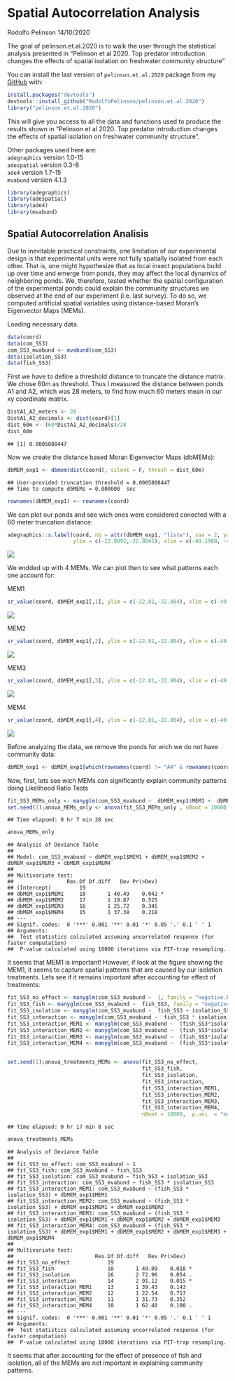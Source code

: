 Spatial Autocorrelation Analysis
================
Rodolfo Pelinson
14/10/2020

The goal of pelinson.et.al.2020 is to walk the user through the
statistical analysis presented in “Pelinson et al 2020. Top predator
introduction changes the effects of spatial isolation on freshwater
community structure”

You can install the last version of `pelinson.et.al.2020` package from
my [GitHub](https://github.com/RodolfoPelinson/pelinson.et.al.2020)
with:

``` r
install.packages("devtools")
devtools::install_github("RodolfoPelinson/pelinson.et.al.2020")
library("pelinson.et.al.2020")
```

This will give you access to all the data and functions used to produce
the results shown in “Pelinson et al 2020. Top predator introduction
changes the effects of spatial isolation on freshwater community
structure”.

Other packages used here are:  
`adegraphics` version 1.0-15  
`adespatial` version 0.3-8  
`ade4` version 1.7-15  
`mvabund` version 4.1.3

``` r
library(adegraphics)
library(adespatial)
library(ade4)
library(mvabund)
```

## Spatial Autocorrelation Analisis

Due to inevitable practical constraints, one limitation of our
experimental design is that experimental units were not fully spatially
isolated from each other. That is, one might hypothesize that as local
insect populations build up over time and emerge from ponds, they may
affect the local dynamics of neighboring ponds. We, therefore, tested
whether the spatial configuration of the experimental ponds could
explain the community structures we observed at the end of our
experiment (i.e. last survey). To do so, we computed artificial spatial
variables using distance-based Moran’s Eigenvector Maps (MEMs).

Loading necessary data.

``` r
data(coord)
data(com_SS3)
com_SS3_mvabund <- mvabund(com_SS3)
data(isolation_SS3)
data(fish_SS3)
```

First we have to define a threshold distance to truncate the distance
matrix. We chose 60m as threshold. Thus I measured the distance between
ponds A1 and A2, which was 28 meters, to find how much 60 meters mean in
our xy coordinate matrix.

``` r
DistA1_A2_meters <- 28
DistA1_A2_decimals <- dist(coord)[1]
dist_60m <- (60*DistA1_A2_decimals)/28
dist_60m
```

    ## [1] 0.0005808447

Now we create the distance based Moran Eigenvector Maps (dbMEMs):

``` r
dbMEM_exp1 <- dbmem(dist(coord), silent = F, thresh = dist_60m)
```

    ## User-provided truncation threshold = 0.0005808447 
    ## Time to compute dbMEMs = 0.000000  sec

``` r
rownames(dbMEM_exp1) <- rownames(coord)
```

We can plot our ponds and see wich ones were considered conected with a
60 meter truncation distance:

``` r
adegraphics::s.label(coord, nb = attr(dbMEM_exp1, "listw"), xax = 2, yax = 1, plabels = list(cex = 1, boxes = list(col = "grey90")), 
                     ylim = c(-22.8092,-22.8045), xlim = c(-49.1908, -49.1870))
```

![](Spatial-Autocorrelation-Analysis_files/figure-gfm/plotting%20ponds-1.png)<!-- -->

We endded up with 4 MEMs. We can plot then to see what patterns each one
account for:

MEM1

``` r
sr_value(coord, dbMEM_exp1[,1], ylim = c(-22.81,-22.804), xlim = c(-49.19057, -49.18725), grid=T, csize = 0.8, clegend = 1.5, xax = 2, yax = 1, method = "bubble")
```

![](Spatial-Autocorrelation-Analysis_files/figure-gfm/MEM1-1.png)<!-- -->

MEM2

``` r
sr_value(coord, dbMEM_exp1[,2], ylim = c(-22.81,-22.804), xlim = c(-49.19057, -49.18725), grid=T, csize = 0.8, clegend = 1.5, xax = 2, yax = 1, method = "bubble")
```

![](Spatial-Autocorrelation-Analysis_files/figure-gfm/MEM2-1.png)<!-- -->

MEM3

``` r
sr_value(coord, dbMEM_exp1[,3], ylim = c(-22.81,-22.804), xlim = c(-49.19057, -49.18725), grid=T, csize = 0.8, clegend = 1.5, xax = 2, yax = 1, method = "bubble")
```

![](Spatial-Autocorrelation-Analysis_files/figure-gfm/MEM3-1.png)<!-- -->

MEM4

``` r
sr_value(coord, dbMEM_exp1[,4], ylim = c(-22.81,-22.804), xlim = c(-49.19057, -49.18725), grid=T, csize = 0.8, clegend = 1.5, xax = 2, yax = 1, method = "bubble")
```

![](Spatial-Autocorrelation-Analysis_files/figure-gfm/MEM4-1.png)<!-- -->

Before analyzing the data, we remove the ponds for wich we do not have
community data:

``` r
dbMEM_exp1 <- dbMEM_exp1[which(rownames(coord) != "A4" & rownames(coord) != "B3" & rownames(coord) != "C3" & rownames(coord) != "C4"),]
```

Now, first, lets see wich MEMs can significantly explain community
patterns doing Likelihood Ratio Tests

``` r
fit_SS3_MEMs_only <- manyglm(com_SS3_mvabund ~  dbMEM_exp1$MEM1 +  dbMEM_exp1$MEM2 +  dbMEM_exp1$MEM3 +  dbMEM_exp1$MEM4 , family = "negative.binomial")
set.seed(1);anova_MEMs_only <- anova(fit_SS3_MEMs_only , nBoot = 10000,  p.uni  = "none", test = "LR")
```

    ## Time elapsed: 0 hr 7 min 28 sec

``` r
anova_MEMs_only
```

    ## Analysis of Deviance Table
    ## 
    ## Model: com_SS3_mvabund ~ dbMEM_exp1$MEM1 + dbMEM_exp1$MEM2 + dbMEM_exp1$MEM3 + dbMEM_exp1$MEM4
    ## 
    ## Multivariate test:
    ##                 Res.Df Df.diff   Dev Pr(>Dev)  
    ## (Intercept)         19                         
    ## dbMEM_exp1$MEM1     18       1 40.49    0.042 *
    ## dbMEM_exp1$MEM2     17       1 19.87    0.525  
    ## dbMEM_exp1$MEM3     16       1 25.72    0.345  
    ## dbMEM_exp1$MEM4     15       1 37.38    0.218  
    ## ---
    ## Signif. codes:  0 '***' 0.001 '**' 0.01 '*' 0.05 '.' 0.1 ' ' 1
    ## Arguments:
    ##  Test statistics calculated assuming uncorrelated response (for faster computation) 
    ##  P-value calculated using 10000 iterations via PIT-trap resampling.

It seems that MEM1 is important\! However, if look at the figure showing
the MEM1, it seems to capture spatial patterns that are caused by our
isolation treatments. Lets see if it remains important after accounting
for effect of treatments:

``` r
fit_SS3_no_effect <- manyglm(com_SS3_mvabund ~  1, family = "negative.binomial")
fit_SS3_fish <- manyglm(com_SS3_mvabund ~  fish_SS3, family = "negative.binomial")
fit_SS3_isolation <- manyglm(com_SS3_mvabund ~  fish_SS3 + isolation_SS3, family = "negative.binomial")
fit_SS3_interaction <- manyglm(com_SS3_mvabund ~  fish_SS3 * isolation_SS3, family = "negative.binomial")
fit_SS3_interaction_MEM1 <- manyglm(com_SS3_mvabund ~  (fish_SS3*isolation_SS3) + dbMEM_exp1$MEM1, family = "negative.binomial")
fit_SS3_interaction_MEM2 <- manyglm(com_SS3_mvabund ~  (fish_SS3*isolation_SS3) + dbMEM_exp1$MEM1+ dbMEM_exp1$MEM2, family = "negative.binomial")
fit_SS3_interaction_MEM3 <- manyglm(com_SS3_mvabund ~  (fish_SS3*isolation_SS3) + dbMEM_exp1$MEM1+ dbMEM_exp1$MEM2+ dbMEM_exp1$MEM3, family = "negative.binomial")
fit_SS3_interaction_MEM4 <- manyglm(com_SS3_mvabund ~  (fish_SS3*isolation_SS3) + dbMEM_exp1$MEM1+ dbMEM_exp1$MEM2+ dbMEM_exp1$MEM3+ dbMEM_exp1$MEM4, family = "negative.binomial")


set.seed(1);anova_treatments_MEMs <- anova(fit_SS3_no_effect,
                                           fit_SS3_fish,
                                           fit_SS3_isolation,
                                           fit_SS3_interaction,
                                           fit_SS3_interaction_MEM1,
                                           fit_SS3_interaction_MEM2,
                                           fit_SS3_interaction_MEM3,
                                           fit_SS3_interaction_MEM4,
                                           nBoot = 10000,  p.uni  = "none", test = "LR")
```

    ## Time elapsed: 0 hr 17 min 8 sec

``` r
anova_treatments_MEMs
```

    ## Analysis of Deviance Table
    ## 
    ## fit_SS3_no_effect: com_SS3_mvabund ~ 1
    ## fit_SS3_fish: com_SS3_mvabund ~ fish_SS3
    ## fit_SS3_isolation: com_SS3_mvabund ~ fish_SS3 + isolation_SS3
    ## fit_SS3_interaction: com_SS3_mvabund ~ fish_SS3 * isolation_SS3
    ## fit_SS3_interaction_MEM1: com_SS3_mvabund ~ (fish_SS3 * isolation_SS3) + dbMEM_exp1$MEM1
    ## fit_SS3_interaction_MEM2: com_SS3_mvabund ~ (fish_SS3 * isolation_SS3) + dbMEM_exp1$MEM1 + dbMEM_exp1$MEM2
    ## fit_SS3_interaction_MEM3: com_SS3_mvabund ~ (fish_SS3 * isolation_SS3) + dbMEM_exp1$MEM1 + dbMEM_exp1$MEM2 + dbMEM_exp1$MEM3
    ## fit_SS3_interaction_MEM4: com_SS3_mvabund ~ (fish_SS3 * isolation_SS3) + dbMEM_exp1$MEM1 + dbMEM_exp1$MEM2 + dbMEM_exp1$MEM3 + dbMEM_exp1$MEM4
    ## 
    ## Multivariate test:
    ##                          Res.Df Df.diff   Dev Pr(>Dev)  
    ## fit_SS3_no_effect            19                         
    ## fit_SS3_fish                 18       1 49.09    0.018 *
    ## fit_SS3_isolation            16       2 72.96    0.054 .
    ## fit_SS3_interaction          14       2 91.12    0.015 *
    ## fit_SS3_interaction_MEM1     13       1 39.43    0.143  
    ## fit_SS3_interaction_MEM2     12       1 22.54    0.717  
    ## fit_SS3_interaction_MEM3     11       1 31.73    0.352  
    ## fit_SS3_interaction_MEM4     10       1 62.40    0.100 .
    ## ---
    ## Signif. codes:  0 '***' 0.001 '**' 0.01 '*' 0.05 '.' 0.1 ' ' 1
    ## Arguments:
    ##  Test statistics calculated assuming uncorrelated response (for faster computation) 
    ##  P-value calculated using 10000 iterations via PIT-trap resampling.

It seems that after accounting for the effect of presence of fish and
isolation, all of the MEMs are not important in explaining community
patterns.
